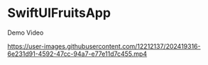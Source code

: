 # SwiftUIFruitsApp
Demo Video

https://user-images.githubusercontent.com/12212137/202419316-6e231d91-4592-47cc-94a7-e77e11d7c455.mp4

